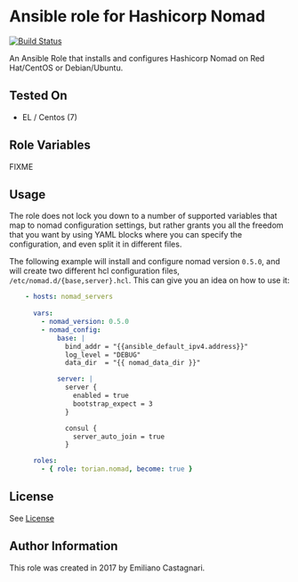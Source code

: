 # Ansible role for Hashicorp Nomad

[![Build Status](https://travis-ci.org/torian/ansible-role-nomad.svg)](https://travis-ci.org/torian/ansible-role-nomad)

An Ansible Role that installs and configures Hashicorp Nomad on Red Hat/CentOS or Debian/Ubuntu.

## Tested On

  * EL / Centos (7)


## Role Variables

FIXME


## Usage

The role does not lock you down to a number of supported variables that map to nomad configuration settings, but rather grants you all the freedom that you want by using YAML blocks where you can specify the configuration, and even split it in different files.

The following example will install and configure nomad version `0.5.0`, and will create two different hcl configuration files, `/etc/nomad.d/{base,server}.hcl`. This can give you an idea on how to use it:

```yaml
    - hosts: nomad_servers
      
      vars:
        - nomad_version: 0.5.0
        - nomad_config:
            base: |
              bind_addr = "{{ansible_default_ipv4.address}}"
              log_level = "DEBUG"
              data_dir  = "{{ nomad_data_dir }}"

            server: |
              server {
                enabled = true
                bootstrap_expect = 3
              }

              consul {
                server_auto_join = true
              }

      roles:
        - { role: torian.nomad, become: true }
```


## License

See [License](LICENSE)


## Author Information

This role was created in 2017 by Emiliano Castagnari.


